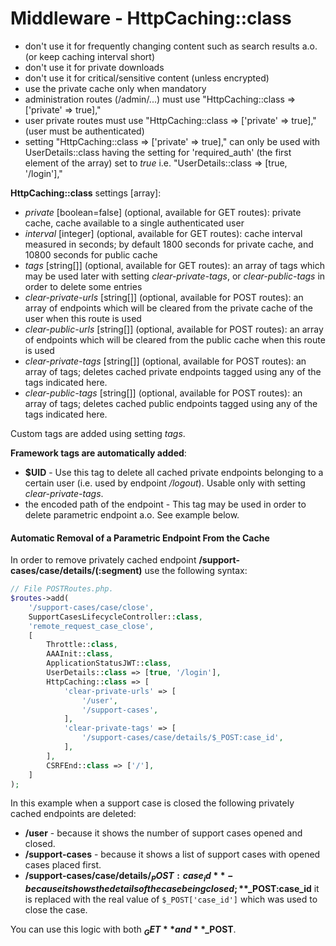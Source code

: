 # Middleware - HttpCaching::class

* don't use it for frequently changing content such as search results a.o. (or keep caching interval short)
* don't use it for private downloads
* don't use it for critical/sensitive content (unless encrypted)
* use the private cache only when mandatory
* administration routes (/admin/...) must use "HttpCaching::class => ['private' => true],"
* user private routes must use "HttpCaching::class => ['private' => true]," (user must be authenticated)
* setting "HttpCaching::class => ['private' => true]," can only be used with UserDetails::class having
  the setting for 'required_auth' (the first element of the array)
  set to *true* i.e. "UserDetails::class => [true, '/login'],"


**HttpCaching::class** settings [array]:
* *private* [boolean=false] (optional, available for GET routes): private cache, cache available
  to a single authenticated user
* *interval* [integer] (optional, available for GET routes): cache interval measured in seconds;
  by default 1800 seconds for private cache, and 10800 seconds for public cache
* *tags* [string[]] (optional, available for GET routes): an array of tags which may be used later with
  setting *clear-private-tags*, or *clear-public-tags* in order to delete some entries
* *clear-private-urls* [string[]] (optional, available for POST routes): an array of endpoints which will be cleared
  from the private cache of the user when this route is used
* *clear-public-urls* [string[]] (optional, available for POST routes): an array of endpoints which will be cleared
  from the public cache when this route is used
* *clear-private-tags* [string[]] (optional, available for POST routes): an array of tags; deletes cached private endpoints
  tagged using any of the tags indicated here.
* *clear-public-tags* [string[]] (optional, available for POST routes): an array of tags; deletes cached public endpoints
  tagged using any of the tags indicated here.


Custom tags are added using setting *tags*.

**Framework tags are automatically added**:
* **$UID** - Use this tag to delete all cached private endpoints belonging to a certain user (i.e. used by endpoint */logout*).
  Usable only with setting *clear-private-tags*.
* the encoded path of the endpoint - This tag may be used in order to delete parametric endpoint a.o. See example below.

#### Automatic Removal of a Parametric Endpoint From the Cache

In order to remove privately cached endpoint **/support-cases/case/details/(:segment)** use the following syntax:

```php
// File POSTRoutes.php.
$routes->add(
    '/support-cases/case/close',
    SupportCasesLifecycleController::class,
    'remote_request_case_close',
    [
        Throttle::class,
        AAAInit::class,
        ApplicationStatusJWT::class,
        UserDetails::class => [true, '/login'],
        HttpCaching::class => [
            'clear-private-urls' => [
                '/user',
                '/support-cases',
            ],
            'clear-private-tags' => [
                '/support-cases/case/details/$_POST:case_id',
            ],
        ],
        CSRFEnd::class => ['/'],
    ]
);
```
In this example when a support case is closed the following privately cached endpoints are deleted:
* **/user** - because it shows the number of support cases opened and closed.
* **/support-cases** - because it shows a list of support cases with opened cases placed first.
* **/support-cases/case/details/$_POST:case_id** - because it shows the details of the case being closed;
  **$_POST:case_id** it is replaced with the real value of `$_POST['case_id']` which was used to close the case.

You can use this logic with both **$_GET** and **$_POST**.
